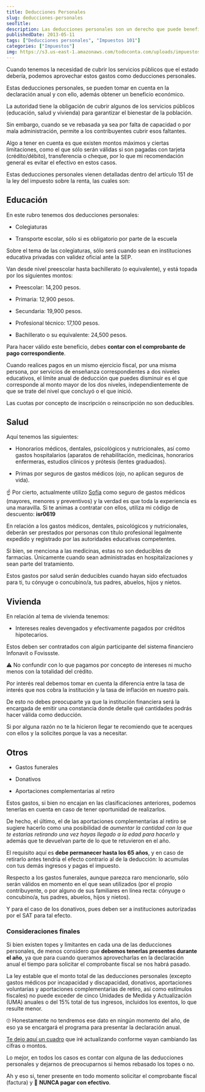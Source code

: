 ```yaml
---
title: Deducciones Personales
slug: deducciones-personales
seoTitle: 
description: Las deducciones personales son un derecho que puede beneficiarte con la posibilidad de generar un saldo a favor en tu declaración anual.
publishedDate: 2013-05-11
tags: ["Deducciones personales", "Impuestos 101"]
categories: ["Impuestos"]
img: https://s3.us-east-1.amazonaws.com/todoconta.com/uploads/impuestos-comprobantes-fiscales-deducciones-calculadora.jpeg
---
```



Cuando tenemos la necesidad de cubrir los servicios públicos que el estado debería, podemos aprovechar estos gastos como deducciones personales.




Estas deducciones personales, se pueden tomar en cuenta en la declaración anual y con ello, además obtener un beneficio económico.




La autoridad tiene la obligación de cubrir algunos de los servicios públicos (educación, salud y vivienda) para garantizar el bienestar de la población.




Sin embargo, cuando se ve rebasada ya sea por falta de capacidad o por mala administración, permite a los contribuyentes cubrir esos faltantes.




Algo a tener en cuenta es que existen montos máximos y ciertas limitaciones, como el que sólo serán válidas si son pagadas con tarjeta (crédito/débito), transferencia o cheque, por lo que mi recomendación general es evitar el efectivo en estos casos.




Estas deducciones personales vienen detalladas dentro del artículo 151 de la ley del impuesto sobre la renta, las cuales son:




Educación
---------




En este rubro tenemos dos deducciones personales:




* Colegiaturas

* Transporte escolar, sólo si es obligatorio por parte de la escuela




Sobre el tema de las colegiaturas, sólo será cuando sean en instituciones educativa privadas con validez oficial ante la SEP.




Van desde nivel preescolar hasta bachillerato (o equivalente), y está topada por los siguientes montos:




* Preescolar: 14,200 pesos.

* Primaria: 12,900 pesos.

* Secundaria: 19,900 pesos.

* Profesional técnico: 17,100 pesos.

* Bachillerato o su equivalente: 24,500 pesos.




Para hacer válido este beneficio, debes **contar con el comprobante de pago correspondiente**.




Cuando realices pagos en un mismo ejercicio fiscal, por una misma persona, por servicios de enseñanza correspondientes a dos niveles educativos, el límite anual de deducción que puedes disminuir es el que corresponde al monto mayor de los dos niveles, independientemente de que se trate del nivel que concluyó o el que inició.




Las cuotas por concepto de inscripción o reinscripción no son deducibles.




Salud
-----




Aquí tenemos las siguientes:




* Honorarios médicos, dentales, psicológicos y nutricionales, así como gastos hospitalarios (aparatos de rehabilitación, medicinas, honorarios enfermeras, estudios clínicos y prótesis (lentes graduados).

* Primas por seguros de gastos médicos (ojo, no aplican seguros de vida).




☝ Por cierto, actualmente utilizo [Sofía](https://www.sofiasalud.com/?utm_source=todoconta&utm_medium=post&utm_campaign=deducciones_personales) como seguro de gastos médicos (mayores, menores y preventivos) y la verdad es que toda la experiencia es una maravilla. Si te animas a contratar con ellos, utiliza mi código de descuento: **isr0619**




En relación a los gastos médicos, dentales, psicológicos y nutricionales, deberán ser prestados por personas con título profesional legalmente expedido y registrado por las autoridades educativas competentes.




Si bien, se menciona a las medicinas, estas no son deducibles de farmacias. Únicamente cuando sean administradas en hospitalizaciones y sean parte del tratamiento.




Estos gastos por salud serán deducibles cuando hayan sido efectuados para ti, tu cónyuge o concubino/a, tus padres, abuelos, hijos y nietos.




Vivienda
--------




En relación al tema de vivienda tenemos:




* Intereses reales devengados y efectivamente pagados por créditos hipotecarios.




Estos deben ser contratados con algún participante del sistema financiero Infonavit o Fovissste.




⚠️ No confundir con lo que pagamos por concepto de intereses ni mucho menos con la totalidad del crédito.




Por interés real debemos tomar en cuenta la diferencia entre la tasa de interés que nos cobra la institución y la tasa de inflación en nuestro país.




De esto no debes preocuparte ya que la institución financiera será la encargada de emitir una constancia donde detalle qué cantidades podrás hacer válida como deducción.




Si por alguna razón no te la hicieron llegar te recomiendo que te acerques con ellos y la solicites porque la vas a necesitar.




Otros
-----




* Gastos funerales

* Donativos

* Aportaciones complementarias al retiro




Estos gastos, si bien no encajan en las clasificaciones anteriores, podemos tenerlas en cuenta en caso de tener oportunidad de realizarlos.




De hecho, el último, el de las aportaciones complementarias al retiro se sugiere hacerlo como una posibilidad de *aumentar la cantidad con la que te estarías retirando una vez hayas llegado a la edad para hacerlo* y además que te devuelvan parte de lo que te retuvieron en el año.




El requisito aquí es **debe permanecer hasta los 65 años**, y en caso de retirarlo antes tendría el efecto contrario al de la deducción: lo acumulas con tus demás ingresos y pagas el impuesto.




Respecto a los gastos funerales, aunque parezca raro mencionarlo, sólo serán válidos en momento en el que sean utilizados (por el propio contribuyente, o por alguno de sus familiares en línea recta: cónyuge o concubino/a, tus padres, abuelos, hijos y nietos).




Y para el caso de los donativos, pues deben ser a instituciones autorizadas por el SAT para tal efecto.




### Consideraciones finales




Si bien existen topes y limitantes en cada una de las deducciones personales, de menos considero que **debemos tenerlas presentes durante el año**, ya que para cuando queramos aprovecharlas en la declaración anual el tiempo para solicitar el comprobante fiscal se nos habrá pasado.




La ley estable que el monto total de las deducciones personales (excepto gastos médicos por incapacidad y discapacidad, donativos, aportaciones voluntarias y aportaciones complementarias de retiro, así como estímulos fiscales) no puede exceder de cinco Unidades de Medida y Actualización (UMA) anuales o del 15% total de tus ingresos, incluidos los exentos, lo que resulte menor.




🙄 Honestamente no tendremos ese dato en ningún momento del año, de eso ya se encargará el programa para presentar la declaración anual.




[Te dejo aquí un cuadro](https://docs.google.com/spreadsheets/d/1B8zqcSb36mWWFZvi27E21_b5Ru3h6EwZEgqBx4BN8XU/edit?usp=sharing) que iré actualizando conforme vayan cambiando las cifras o montos.




Lo mejor, en todos los casos es contar con alguna de las deducciones personales y dejarnos de preocuparnos si hemos rebasado los topes o no.




Ah y eso si, tener presente en todo momento solicitar el comprobante fiscal (factura) y 🚫 **NUNCA pagar con efectivo**.



